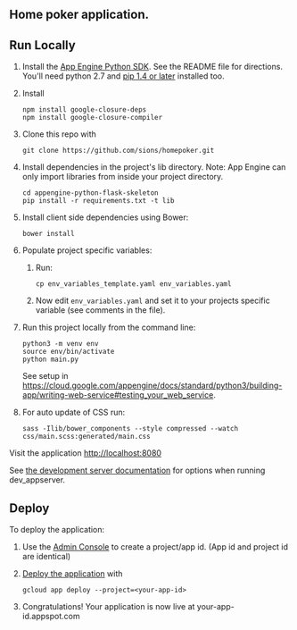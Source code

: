 ## Home poker application.

## Run Locally
1. Install the [App Engine Python SDK](https://developers.google.com/appengine/downloads).
See the README file for directions. You'll need python 2.7 and [pip 1.4 or later](http://www.pip-installer.org/en/latest/installing.html) installed too.

1. Install

   ```
   npm install google-closure-deps
   npm install google-closure-compiler
   ```

1. Clone this repo with

   ```
   git clone https://github.com/sions/homepoker.git
   ```
1. Install dependencies in the project's lib directory.
   Note: App Engine can only import libraries from inside your project directory.

   ```
   cd appengine-python-flask-skeleton
   pip install -r requirements.txt -t lib
   ```
1. Install client side dependencies using Bower:

   ```
   bower install
   ```
1. Populate project specific variables:

   1. Run:

      ```
      cp env_variables_template.yaml env_variables.yaml
      ```

   1. Now edit `env_variables.yaml` and set it to your projects specific variable (see comments in the file).

1. Run this project locally from the command line:

   ```
   python3 -m venv env
   source env/bin/activate
   python main.py
   ```

   See setup in https://cloud.google.com/appengine/docs/standard/python3/building-app/writing-web-service#testing_your_web_service.

1. For auto update of CSS run:
   ```
   sass -Ilib/bower_components --style compressed --watch css/main.scss:generated/main.css
   ```

Visit the application [http://localhost:8080](http://localhost:8080)

See [the development server documentation](https://developers.google.com/appengine/docs/python/tools/devserver)
for options when running dev_appserver.

## Deploy
To deploy the application:

1. Use the [Admin Console](https://appengine.google.com) to create a
   project/app id. (App id and project id are identical)
1. [Deploy the
   application](https://developers.google.com/appengine/docs/python/tools/uploadinganapp) with

   ```
   gcloud app deploy --project=<your-app-id>
   ```
1. Congratulations!  Your application is now live at your-app-id.appspot.com

